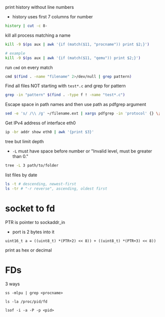 
print history without line numbers
- history uses first 7 columns for number
```sh
history | cut -c 8-
```

kill all process matching a name
```sh
kill -9 $(ps aux | awk '{if (match($11, "procname")) print $2;}')

# example
kill -9 $(ps aux | awk '{if (match($11, "qemu")) print $2;}')
```

run `cmd` on every match
```sh
cmd $(find . -name "filename" 2>/dev/null | grep pattern)
```

Find all files NOT starting with `test*.c` and grep for pattern
```sh
grep -in "pattern" $(find . -type f ! -name "test*.c")
```

Escape space in path names and then use path as pdfgrep argument
```sh
sed -e 's/ /\\ /g' ~/filename.ext | xargs pdfgrep -in 'protocol' {} \;
```

Get IPv4 address of interface eth0
```sh
ip -br addr show eth0 | awk '{print $3}'
```

tree but limit depth
- `-L` must have space before number or "Invalid level, must be greater than 0."
```sh
tree -L 3 path/to/folder
```

list files by date
```sh
ls -t # descending, newest-first
ls -tr # "-r reverse", ascending, oldest first

```



# socket to fd
PTR is pointer to sockaddr_in
- port is 2 bytes into it

`uint16_t a = ((uint8_t) *(PTR+2) << 8)) + ((uint8_t) *(PTR+3) << 8))`

print as hex or decimal


# FDs
3 ways
```
ss -mlpu | grep <procname>

ls -la /proc/pid/fd

lsof -i -a -P -p <pid>
```